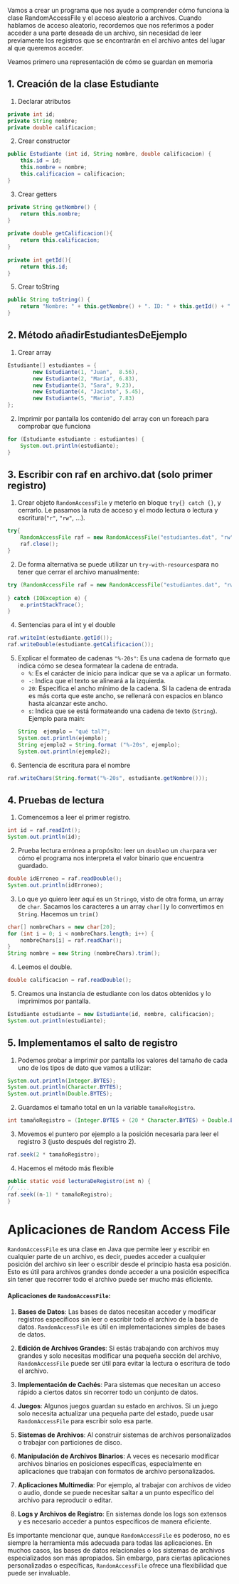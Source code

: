 Vamos a crear un programa que nos ayude a comprender cómo funciona la clase RandomAccessFile y el acceso aleatorio a archivos. Cuando hablamos de acceso aleatorio, recordemos que nos referimos a poder acceder a una parte deseada de un archivo, sin necesidad de leer previamente los registros que se encontrarán en el archivo antes del lugar al que queremos acceder.

Veamos primero una representación de cómo se guardan en memoria
## 1. Creación de la clase Estudiante
1. Declarar atributos
```java
private int id;  
private String nombre;  
private double calificacion;
```
2. Crear constructor
```java
public Estudiante (int id, String nombre, double calificacion) {  
    this.id = id;  
    this.nombre = nombre;  
    this.calificacion = calificacion;  
}
```
3. Crear getters
```java
private String getNombre() {  
    return this.nombre;  
}  
  
private double getCalificacion(){  
    return this.calificacion;  
}  
  
private int getId(){  
    return this.id;  
}
```
5. Crear toString
```java
public String toString() {  
    return "Nombre: " + this.getNombre() + ". ID: " + this.getId() + ". Calificación: " + this.getCalificacion();  
}
```

## 2. Método añadirEstudiantesDeEjemplo
1. Crear array
```java
Estudiante[] estudiantes = {  
        new Estudiante(1, "Juan",  8.56),  
        new Estudiante(2, "María", 6.83),  
        new Estudiante(3, "Sara", 9.23),  
        new Estudiante(4, "Jacinto", 5.45),  
        new Estudiante(5, "Mario", 7.83)  
};
```
2. Imprimir por pantalla los contenido del array con un foreach para comprobar que funciona
```java
for (Estudiante estudiante : estudiantes) {  
    System.out.println(estudiante);  
}
```


## 3. Escribir con raf en archivo.dat (solo primer registro)
1. Crear objeto `RandomAccessFile` y meterlo en bloque `try{} catch {}`, y cerrarlo. Le pasamos la ruta de acceso y el modo lectura o lectura y escritura(`"r"`, `"rw"`, ...).
```java
try{
	RandomAccessFile raf = new RandomAccessFile("estudiantes.dat", "rw");
	raf.close();
}
```

2. De forma alternativa se puede utilizar un `try-with-resources`para no tener que cerrar el archivo manualmente:
```java
try (RandomAccessFile raf = new RandomAccessFile("estudiantes.dat", "rw")) {
    
} catch (IOException e) {
    e.printStackTrace();
}
```

4. Sentencias para el int y el double
```java
raf.writeInt(estudiante.getId());  
raf.writeDouble(estudiante.getCalificacion());
```

5. Explicar el formateo de cadenas
   `"%-20s"`: Es una cadena de formato que indica cómo se desea formatear la cadena de entrada.
   - `%`: Es el carácter de inicio para indicar que se va a aplicar un formato.
   - `-`: Indica que el texto se alineará a la izquierda.
   - `20`: Especifica el ancho mínimo de la cadena. Si la cadena de entrada es más corta que este ancho, se rellenará con espacios en blanco hasta alcanzar este ancho.
   - `s`: Indica que se está formateando una cadena de texto (`String`).
   Ejemplo para main:
   ```java
   String  ejemplo = "qué tal?";  
   System.out.println(ejemplo);  
   String ejemplo2 = String.format ("%-20s", ejemplo);  
   System.out.println(ejemplo2);
   ```
6. Sentencia de escritura para el nombre
```java
raf.writeChars(String.format("%-20s", estudiante.getNombre()));
```

## 4. Pruebas de lectura

1. Comencemos a leer el primer registro.
```java
int id = raf.readInt();  
System.out.println(id);  
```

2. Prueba lectura errónea a propósito: leer un `double`o un `char`para ver cómo el programa nos interpreta el valor binario que encuentra guardado.
```java
double idErroneo = raf.readDouble();  
System.out.println(idErroneo);
```

3. Lo que yo quiero leer aquí es un `String`o, visto de otra forma, un array de `char`. Sacamos los caracteres a un array `char[]`y lo convertimos en `String`. Hacemos un `trim()`

```java
char[] nombreChars = new char[20];  
for (int i = 0; i < nombreChars.length; i++) {  
    nombreChars[i] = raf.readChar();  
}  
String nombre = new String (nombreChars).trim();
```

4. Leemos el double.
```java
double calificacion = raf.readDouble();
```

5. Creamos una instancia de estudiante con los datos obtenidos y lo imprimimos por pantalla.
```java
Estudiante estudiante = new Estudiante(id, nombre, calificacion);  
System.out.println(estudiante);
```

## 5. Implementamos el salto de registro

1. Podemos probar a imprimir por pantalla los valores del tamaño de cada uno de los tipos de dato que vamos a utilizar:
```java
System.out.println(Integer.BYTES);
System.out.println(Character.BYTES);
System.out.println(Double.BYTES);
```

2. Guardamos el tamaño total en un la variable `tamañoRegistro`.
```java
int tamañoRegistro = (Integer.BYTES + (20 * Character.BYTES) + Double.BYTES);  
```

3. Movemos el puntero por ejemplo a la posición necesaria para leer el registro 3 (justo después del registro 2).
```java
raf.seek(2 * tamañoRegistro);
```

4. Hacemos el método más flexible

```java
public static void lecturaDeRegistro(int n) {
// ....
raf.seek((n-1) * tamañoRegistro);
}
```


# Aplicaciones de Random Access File

`RandomAccessFile` es una clase en Java que permite leer y escribir en cualquier parte de un archivo, es decir, puedes acceder a cualquier posición del archivo sin leer o escribir desde el principio hasta esa posición. Esto es útil para archivos grandes donde acceder a una posición específica sin tener que recorrer todo el archivo puede ser mucho más eficiente.

#### Aplicaciones de `RandomAccessFile`:

1. **Bases de Datos**: Las bases de datos necesitan acceder y modificar registros específicos sin leer o escribir todo el archivo de la base de datos. `RandomAccessFile` es útil en implementaciones simples de bases de datos.

2. **Edición de Archivos Grandes**: Si estás trabajando con archivos muy grandes y solo necesitas modificar una pequeña sección del archivo, `RandomAccessFile` puede ser útil para evitar la lectura o escritura de todo el archivo.

3. **Implementación de Cachés**: Para sistemas que necesitan un acceso rápido a ciertos datos sin recorrer todo un conjunto de datos.

4. **Juegos**: Algunos juegos guardan su estado en archivos. Si un juego solo necesita actualizar una pequeña parte del estado, puede usar `RandomAccessFile` para escribir solo esa parte.

5. **Sistemas de Archivos**: Al construir sistemas de archivos personalizados o trabajar con particiones de disco.

6. **Manipulación de Archivos Binarios**: A veces es necesario modificar archivos binarios en posiciones específicas, especialmente en aplicaciones que trabajan con formatos de archivo personalizados.

7. **Aplicaciones Multimedia**: Por ejemplo, al trabajar con archivos de video o audio, donde se puede necesitar saltar a un punto específico del archivo para reproducir o editar.

8. **Logs y Archivos de Registro**: En sistemas donde los logs son extensos y es necesario acceder a puntos específicos de manera eficiente.

Es importante mencionar que, aunque `RandomAccessFile` es poderoso, no es siempre la herramienta más adecuada para todas las aplicaciones. En muchos casos, las bases de datos relacionales o los sistemas de archivos especializados son más apropiados. Sin embargo, para ciertas aplicaciones personalizadas o específicas, `RandomAccessFile` ofrece una flexibilidad que puede ser invaluable.